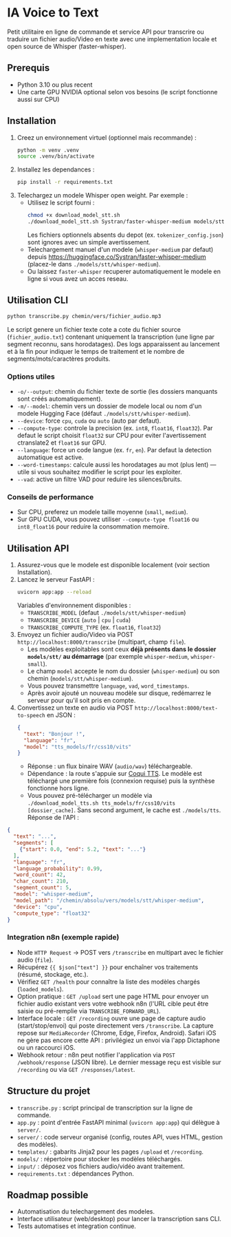# IA Voice to Text

Petit utilitaire en ligne de commande et service API pour transcrire ou traduire un fichier audio/Video en texte avec une implementation locale et open source de Whisper (faster-whisper).

## Prerequis
- Python 3.10 ou plus recent
- Une carte GPU NVIDIA optional selon vos besoins (le script fonctionne aussi sur CPU)

## Installation
1. Creez un environnement virtuel (optionnel mais recommande) :
   ```bash
   python -m venv .venv
   source .venv/bin/activate
   ```
2. Installez les dependances :
   ```bash
   pip install -r requirements.txt
   ```
3. Telechargez un modele Whisper open weight. Par exemple :
   - Utilisez le script fourni :
     ```bash
     chmod +x download_model_stt.sh
     ./download_model_stt.sh Systran/faster-whisper-medium models/stt/whisper-medium
     ```
     Les fichiers optionnels absents du depot (ex. `tokenizer_config.json`) sont ignores avec un simple avertissement.
   - Telechargement manuel d'un modele 
     (`whisper-medium` par defaut) depuis https://huggingface.co/Systran/faster-whisper-medium (placez-le dans `./models/stt/whisper-medium`).
   - Ou laissez `faster-whisper` recuperer automatiquement le modele en ligne si vous avez un acces reseau.

## Utilisation CLI
```bash
python transcribe.py chemin/vers/fichier_audio.mp3
```

Le script genere un fichier texte cote a cote du fichier source (`fichier_audio.txt`) contenant uniquement la transcription (une ligne par segment reconnu, sans horodatages). Des logs apparaissent au lancement et à la fin pour indiquer le temps de traitement et le nombre de segments/mots/caractères produits.

### Options utiles
- `-o/--output`: chemin du fichier texte de sortie (les dossiers manquants sont créés automatiquement).
- `-m/--model`: chemin vers un dossier de modele local ou nom d'un modele Hugging Face (défaut `./models/stt/whisper-medium`).
- `--device`: force `cpu`, `cuda` ou `auto` (auto par defaut).
- `--compute-type`: controle la precision (ex. `int8`, `float16`, `float32`). Par defaut le script choisit `float32` sur CPU pour eviter l'avertissement ctranslate2 et `float16` sur GPU.
- `--language`: force un code langue (ex. `fr`, `en`). Par defaut la detection automatique est active.
- `--word-timestamps`: calcule aussi les horodatages au mot (plus lent) — utile si vous souhaitez modifier le script pour les exploiter.
- `--vad`: active un filtre VAD pour reduire les silences/bruits.

### Conseils de performance
- Sur CPU, preferez un modele taille moyenne (`small`, `medium`).
- Sur GPU CUDA, vous pouvez utiliser `--compute-type float16` ou `int8_float16` pour reduire la consommation memoire.

## Utilisation API
1. Assurez-vous que le modele est disponible localement (voir section Installation).
2. Lancez le serveur FastAPI :
   ```bash
   uvicorn app:app --reload
   ```
   Variables d'environnement disponibles :
   - `TRANSCRIBE_MODEL` (defaut `./models/stt/whisper-medium`)
   - `TRANSCRIBE_DEVICE` (`auto` | `cpu` | `cuda`)
   - `TRANSCRIBE_COMPUTE_TYPE` (ex. `float16`, `float32`)
3. Envoyez un fichier audio/Video via POST `http://localhost:8000/transcribe` (multipart, champ `file`).
   - Les modèles exploitables sont ceux **déjà présents dans le dossier `models/stt/` au démarrage** (par exemple `whisper-medium`, `whisper-small`).
   - Le champ `model` accepte le nom du dossier (`whisper-medium`) ou son chemin (`models/stt/whisper-medium`).
   - Vous pouvez transmettre `language`, `vad`, `word_timestamps`.
   - Après avoir ajouté un nouveau modèle sur disque, redémarrez le serveur pour qu'il soit pris en compte.
4. Convertissez un texte en audio via POST `http://localhost:8000/text-to-speech` en JSON :
   ```json
   {
     "text": "Bonjour !",
     "language": "fr",
     "model": "tts_models/fr/css10/vits"
   }
   ```
   - Réponse : un flux binaire WAV (`audio/wav`) téléchargeable.
   - Dépendance : la route s'appuie sur [Coqui TTS](https://github.com/coqui-ai/TTS). Le modèle est téléchargé une première fois (connexion requise) puis la synthèse fonctionne hors ligne.
   - Vous pouvez pré-télécharger un modèle via `./download_model_tts.sh tts_models/fr/css10/vits [dossier_cache]`. Sans second argument, le cache est `./models/tts`.
Réponse de l'API :
```json
{
  "text": "...",
  "segments": [
    {"start": 0.0, "end": 5.2, "text": "..."}
  ],
  "language": "fr",
  "language_probability": 0.99,
  "word_count": 42,
  "char_count": 210,
  "segment_count": 5,
  "model": "whisper-medium",
  "model_path": "/chemin/absolu/vers/models/stt/whisper-medium",
  "device": "cpu",
  "compute_type": "float32"
}
```

### Integration n8n (exemple rapide)
- Node `HTTP Request` -> POST vers `/transcribe` en multipart avec le fichier audio (`file`).
- Récupérez `{{ $json["text"] }}` pour enchaîner vos traitements (résumé, stockage, etc.).
- Vérifiez `GET /health` pour connaître la liste des modèles chargés (`loaded_models`).
- Option pratique : `GET /upload` sert une page HTML pour envoyer un fichier audio existant vers votre webhook n8n (l'URL cible peut être saisie ou pré-remplie via `TRANSCRIBE_FORWARD_URL`).
- Interface locale : `GET /recording` ouvre une page de capture audio (start/stop/envoi) qui poste directement vers `/transcribe`. La capture repose sur `MediaRecorder` (Chrome, Edge, Firefox, Android). Safari iOS ne gère pas encore cette API : privilégiez un envoi via l'app Dictaphone ou un raccourci iOS.
- Webhook retour : n8n peut notifier l'application via `POST /webhook/response` (JSON libre). Le dernier message reçu est visible sur `/recording` ou via `GET /responses/latest`.

## Structure du projet
- `transcribe.py` : script principal de transcription sur la ligne de commande.
- `app.py` : point d'entrée FastAPI minimal (`uvicorn app:app`) qui délègue à `server/`.
- `server/` : code serveur organisé (config, routes API, vues HTML, gestion des modèles).
- `templates/` : gabarits Jinja2 pour les pages `/upload` et `/recording`.
- `models/` : répertoire pour stocker les modèles téléchargés.
- `input/` : déposez vos fichiers audio/vidéo avant traitement.
- `requirements.txt` : dépendances Python.

## Roadmap possible
- Automatisation du telechargement des modeles.
- Interface utilisateur (web/desktop) pour lancer la transcription sans CLI.
- Tests automatises et integration continue.
